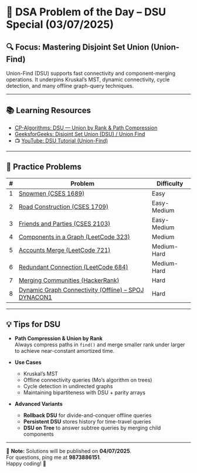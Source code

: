 # 📘 DSA Problem of the Day – DSU Special (03/07/2025)

## 🔍 Focus: Mastering Disjoint Set Union (Union-Find)

Union-Find (DSU) supports fast connectivity and component-merging operations. It underpins Kruskal’s MST, dynamic connectivity, cycle detection, and many offline graph-query techniques.

---

## 📚 Learning Resources

- [CP-Algorithms: DSU — Union by Rank & Path Compression](https://cp-algorithms.com/data_structures/disjoint_set_union.html)  
- [GeeksforGeeks: Disjoint Set Union (DSU) / Union Find](https://www.geeksforgeeks.org/disjoint-set-data-structures/)  
- 📺 [YouTube: DSU Tutorial (Union-Find)](https://www.youtube.com/watch?v=hmA9fuzBd2U)  

---

## 🧩 Practice Problems

| #  | Problem                                                                                     | Difficulty     |
|----|---------------------------------------------------------------------------------------------|----------------|
| 1  | [Snowmen (CSES 1689)](https://cses.fi/problemset/task/1689)                                  | Easy           |
| 2  | [Road Construction (CSES 1709)](https://cses.fi/problemset/task/1709)                       | Easy-Medium    |
| 3  | [Friends and Parties (CSES 2103)](https://cses.fi/problemset/task/2103)                     | Easy-Medium    |
| 4  | [Components in a Graph (LeetCode 323)](https://leetcode.com/problems/number-of-connected-components-in-an-undirected-graph/) | Medium         |
| 5  | [Accounts Merge (LeetCode 721)](https://leetcode.com/problems/accounts-merge/)              | Medium-Hard    |
| 6  | [Redundant Connection (LeetCode 684)](https://leetcode.com/problems/redundant-connection/)  | Medium-Hard    |
| 7  | [Merging Communities (HackerRank)](https://www.hackerrank.com/challenges/merging-communities/problem) | Hard           |
| 8  | [Dynamic Graph Connectivity (Offline) – SPOJ DYNACON1](https://www.spoj.com/problems/DYNACON1/) | Hard           |

---

## 💡 Tips for DSU

- **Path Compression & Union by Rank**  
  Always compress paths in `find()` and merge smaller rank under larger to achieve near-constant amortized time.

- **Use Cases**  
  - Kruskal’s MST  
  - Offline connectivity queries (Mo’s algorithm on trees)  
  - Cycle detection in undirected graphs  
  - Maintaining bipartiteness with DSU + parity arrays

- **Advanced Variants**  
  - **Rollback DSU** for divide-and-conquer offline queries  
  - **Persistent DSU** stores history for time-travel queries  
  - **DSU on Tree** to answer subtree queries by merging child components

---

📢 **Note:** Solutions will be published on **04/07/2025**.  
For questions, ping me at **9873886151**.  
Happy coding! 🚀  

